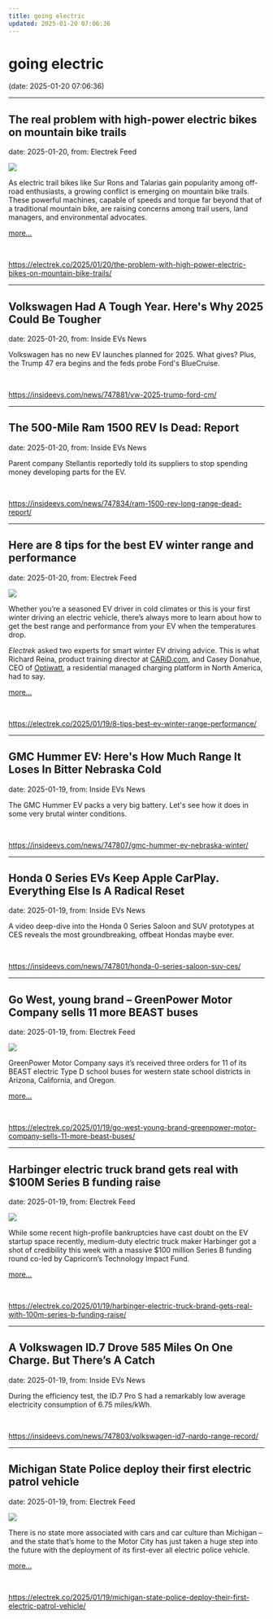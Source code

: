 ```yaml
---
title: going electric
updated: 2025-01-20 07:06:36
---
```


# going electric

(date: 2025-01-20 07:06:36)

---

## The real problem with high-power electric bikes on mountain bike trails

date: 2025-01-20, from: Electrek Feed

<div class="feat-image"><img src="https://electrek.co/wp-content/uploads/sites/3/2025/01/mountain-bike-trail-header.jpg?quality=82&#038;strip=all&#038;w=1600" /></div><p>As electric trail bikes like Sur Rons and Talarias gain popularity among off-road enthusiasts, a growing conflict is emerging on mountain bike trails. These powerful machines, capable of speeds and torque far beyond that of a traditional mountain bike, are raising concerns among trail users, land managers, and environmental advocates.</p>



 <a data-layer-pagetype="post" data-layer-postcategory="ebikes" data-layer-viewtype="unknown" data-post-id="396312" href="https://electrek.co/2025/01/20/the-problem-with-high-power-electric-bikes-on-mountain-bike-trails/#more-396312" class="more-link">more…</a> 

<br> 

<https://electrek.co/2025/01/20/the-problem-with-high-power-electric-bikes-on-mountain-bike-trails/>

---

## Volkswagen Had A Tough Year. Here's Why 2025 Could Be Tougher

date: 2025-01-20, from: Inside EVs News

Volkswagen has no new EV launches planned for 2025. What gives? Plus, the Trump 47 era begins and the feds probe Ford's BlueCruise. 

<br> 

<https://insideevs.com/news/747881/vw-2025-trump-ford-cm/>

---

## The 500-Mile Ram 1500 REV Is Dead: Report

date: 2025-01-20, from: Inside EVs News

Parent company Stellantis reportedly told its suppliers to stop spending money developing parts for the EV. 

<br> 

<https://insideevs.com/news/747834/ram-1500-rev-long-range-dead-report/>

---

## Here are 8 tips for the best EV winter range and performance

date: 2025-01-20, from: Electrek Feed

<div class="feat-image"><img src="https://electrek.co/wp-content/uploads/sites/3/2024/04/Range-Rover-electric-images-5.jpeg?quality=82&#038;strip=all&#038;w=1400" /></div><p>Whether you’re a seasoned EV driver in cold climates or this is your first winter driving an electric vehicle, there’s always more to learn about how to get the best range and performance from your EV when the temperatures drop. </p>



<p><em>Electrek</em> asked two experts for smart winter EV driving advice. This is what Richard Reina, product training director at <a href="https://www.carid.com/" target="_blank" rel="noreferrer noopener">CARiD.com</a>, and Casey Donahue, CEO of <a href="https://getoptiwatt.com/" target="_blank" rel="noreferrer noopener">Optiwatt</a>, a residential managed charging platform in North America, had to say.</p>



 <a data-layer-pagetype="post" data-layer-postcategory="electric-vehicles,ev,ev-charging,tesla,vw,winter-driving" data-layer-viewtype="unknown" data-post-id="275346" href="https://electrek.co/2025/01/19/8-tips-best-ev-winter-range-performance/#more-275346" class="more-link">more…</a> 

<br> 

<https://electrek.co/2025/01/19/8-tips-best-ev-winter-range-performance/>

---

## GMC Hummer EV: Here's How Much Range It Loses In Bitter Nebraska Cold

date: 2025-01-19, from: Inside EVs News

The GMC Hummer EV packs a very big battery. Let's see how it does in some very brutal winter conditions.  

<br> 

<https://insideevs.com/news/747807/gmc-hummer-ev-nebraska-winter/>

---

## Honda 0 Series EVs Keep Apple CarPlay. Everything Else Is A Radical Reset

date: 2025-01-19, from: Inside EVs News

A video deep-dive into the Honda 0 Series Saloon and SUV prototypes at CES reveals the most groundbreaking, offbeat Hondas maybe ever. 

<br> 

<https://insideevs.com/news/747801/honda-0-series-saloon-suv-ces/>

---

## Go West, young brand – GreenPower Motor Company sells 11 more BEAST buses

date: 2025-01-19, from: Electrek Feed

<div class="feat-image"><img src="https://electrek.co/wp-content/uploads/sites/3/2025/01/GreenPower-Beast.jpg?quality=82&#038;strip=all&#038;w=1600" /></div><p>GreenPower Motor Company says it’s received three orders for 11 of its BEAST electric Type D school buses for western state school districts in Arizona, California, and Oregon.</p>



 <a data-layer-pagetype="post" data-layer-postcategory="electric-school-buses,greenpower-motor-company" data-layer-viewtype="unknown" data-post-id="398354" href="https://electrek.co/2025/01/19/go-west-young-brand-greenpower-motor-company-sells-11-more-beast-buses/#more-398354" class="more-link">more…</a> 

<br> 

<https://electrek.co/2025/01/19/go-west-young-brand-greenpower-motor-company-sells-11-more-beast-buses/>

---

## Harbinger electric truck brand gets real with $100M Series B funding raise

date: 2025-01-19, from: Electrek Feed

<div class="feat-image"><img src="https://electrek.co/wp-content/uploads/sites/3/2025/01/harbinger-new-hero.jpg?quality=82&#038;strip=all&#038;w=1600" /></div><p>While some recent high-profile bankruptcies have cast doubt on the EV startup space recently, medium-duty electric truck maker Harbinger got a shot of credibility this week with a massive $100 million Series B funding round co-led by Capricorn’s Technology Impact Fund.</p>



 <a data-layer-pagetype="post" data-layer-postcategory="business,commercial-evs,harbinger-motors" data-layer-viewtype="unknown" data-post-id="398343" href="https://electrek.co/2025/01/19/harbinger-electric-truck-brand-gets-real-with-100m-series-b-funding-raise/#more-398343" class="more-link">more…</a> 

<br> 

<https://electrek.co/2025/01/19/harbinger-electric-truck-brand-gets-real-with-100m-series-b-funding-raise/>

---

## A Volkswagen ID.7 Drove 585 Miles On One Charge. But There’s A Catch

date: 2025-01-19, from: Inside EVs News

During the efficiency test, the ID.7 Pro S had a remarkably low average electricity consumption of 6.75 miles/kWh.  

<br> 

<https://insideevs.com/news/747803/volkswagen-id7-nardo-range-record/>

---

## Michigan State Police deploy their first electric patrol vehicle

date: 2025-01-19, from: Electrek Feed

<div class="feat-image"><img src="https://electrek.co/wp-content/uploads/sites/3/2025/01/Mach-E-photo-for-news-release.jpg?quality=82&#038;strip=all&#038;w=1600" /></div><p>There is no state more associated with cars and car culture than Michigan – and the state that’s home to the Motor City has just taken a huge step into the future with the deployment of its first-ever all electric police vehicle.</p>



 <a data-layer-pagetype="post" data-layer-postcategory="ford-mach-e,michigan,police" data-layer-viewtype="unknown" data-post-id="398333" href="https://electrek.co/2025/01/19/michigan-state-police-deploy-their-first-electric-patrol-vehicle/#more-398333" class="more-link">more…</a> 

<br> 

<https://electrek.co/2025/01/19/michigan-state-police-deploy-their-first-electric-patrol-vehicle/>

